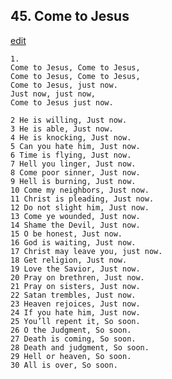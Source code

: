 
## 45.  Come to Jesus
[edit](https://docs.google.com/document/d/1JrDhCKWDY09bXfdVUy9LeilC0vWDOjO2/edit?mode=html)



    1. 
    Come to Jesus, Come to Jesus, 
    Come to Jesus, Come to Jesus, 
    Come to Jesus, just now. 
    Just now, just now, 
    Come to Jesus just now.

    2 He is willing, Just now. 
    3 He is able, Just now. 
    4 He is knocking, Just now. 
    5 Can you hate him, Just now. 
    6 Time is flying, Just now. 
    7 Hell you linger, Just now. 
    8 Come poor sinner, Just now. 
    9 Hell is burning, Just now. 
    10 Come my neighbors, Just now. 
    11 Christ is pleading, Just now. 
    12 Do not slight him, Just now. 
    13 Come ye wounded, Just now. 
    14 Shame the Devil, Just now. 
    15 O be honest, Just now. 
    16 God is waiting, Just now. 
    17 Christ may leave you, just now. 
    18 Get religion, Just now. 
    19 Love the Savior, Just now. 
    20 Pray on brethren, Just now. 
    21 Pray on sisters, Just now. 
    22 Satan trembles, Just now. 
    23 Heaven rejoices, Just now. 
    24 If you hate him, Just now. 
    25 You’ll repent it, So soon. 
    26 O the Judgment, So soon. 
    27 Death is coming, So soon. 
    28 Death and judgment, So soon. 
    29 Hell or heaven, So soon. 
    30 All is over, So soon.
